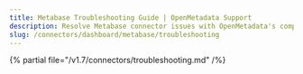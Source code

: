 ```yaml
---
title: Metabase Troubleshooting Guide | OpenMetadata Support
description: Resolve Metabase connector issues with OpenMetadata's comprehensive troubleshooting guide. Fix common errors, configuration problems, and data sync issues.
slug: /connectors/dashboard/metabase/troubleshooting
---
```


{% partial file="/v1.7/connectors/troubleshooting.md" /%}
